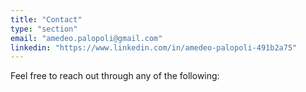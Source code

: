 ```yaml
---
title: "Contact"
type: "section"
email: "amedeo.palopoli@gmail.com"
linkedin: "https://www.linkedin.com/in/amedeo-palopoli-491b2a75"
---
```


Feel free to reach out through any of the following:

